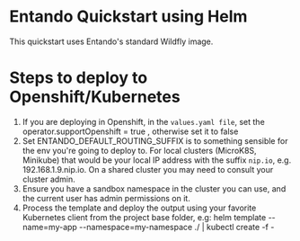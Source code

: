 # Entando Quickstart using Helm

This quickstart uses Entando's standard Wildfly image.

# Steps to deploy to Openshift/Kubernetes
1. If you are deploying in Openshift, in the `values.yaml file`, set the operator.supportOpenshift = true , otherwise set it to false
2. Set ENTANDO_DEFAULT_ROUTING_SUFFIX is to something sensible for the env you're going to deploy to. For local clusters (MicroK8S, Minikube) that would be your local IP address with the suffix `nip.io`, e.g. 192.168.1.9.nip.io. On a shared cluster you may need to consult your cluster admin.
3. Ensure you have a sandbox namespace in the cluster you can use, and the current user has admin permissions on it.
4. Process the template and deploy the output using your favorite Kubernetes client from the project base folder, e.g:
               helm template --name=my-app  --namespace=my-namespace ./ | kubectl create -f -

